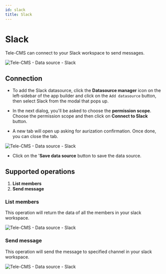 ```yaml
---
id: slack
title: Slack
---
```


# Slack

Tele-CMS can connect to your Slack workspace to send messages.

<div style={{textAlign: 'center'}}>

![Tele-CMS - Data source - Slack](/img/datasource-reference/slack/connect.png)

</div>

## Connection

- To add the Slack datasource, click the **Datasource manager** icon on the left-sidebar of the app builder and click on the `Add datasource` button, then select Slack from the modal that pops up.

- In the next dialog, you'll be asked to choose the **permission scope**. Choose the permission scope and then click on **Connect to Slack** button.

- A new tab will open up asking for aurization confirmation. Once done, you can close the tab.

<div style={{textAlign: 'center'}}>

![Tele-CMS - Data source - Slack](/img/datasource-reference/slack/authorize.png)

</div>

- Click on the '**Save data source** button to save the data source.

## Supported operations

1. **List members**
2. **Send message**

### List members

This operation will return the data of all the members in your slack workspace.

<div style={{textAlign: 'center'}}>

![Tele-CMS - Data source - Slack](/img/datasource-reference/slack/listmembers.png)

</div>

### Send message

This operation will send the message to specified channel in your slack workspace.

<div style={{textAlign: 'center'}}>

![Tele-CMS - Data source - Slack](/img/datasource-reference/slack/sendmessage.png)

</div>

